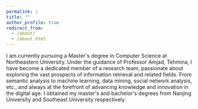 ```yaml
---
permalink: /
title: ""
author_profile: true
redirect_from: 
  - /about/
  - /about.html
---
```


I am currently pursuing a Master's degree in Computer Science at Northeastern University. Under the guidance of Professor Amjad, Tehmina, I have become a dedicated member of a research team, passionate about exploring the vast prospects of information retrieval and related fields. From semantic analysis to machine learning, data mining, social network analysis, etc., and always at the forefront of advancing knowledge and innovation in the digital age. I obtained my master's and bachelor's degrees from Nanjing University and Southeast University respectively.
